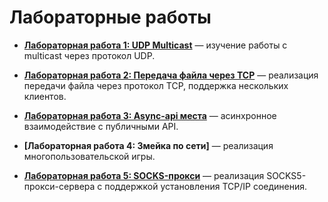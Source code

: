 # Лабораторные работы


- **[Лабораторная работа 1: UDP Multicast](https://github.com/thenemezz/NSU_Education/tree/main/networks/firstTask)** — изучение работы с multicast через протокол UDP.


- **[Лабораторная работа 2: Передача файла через TCP](https://github.com/thenemezz/NSU_Education/tree/main/networks/secondTask)** — реализация передачи файла через протокол TCP, поддержка нескольких клиентов.


- **[Лабораторная работа 3: Async-api места](https://github.com/thenemezz/NSU_Education/tree/main/networks/thirdTask)** — асинхронное взаимодействие с публичными API.


- **[Лабораторная работа 4: Змейка по сети]** — реализация многопользовательской игры.


- **[Лабораторная работа 5: SOCKS-прокси](https://github.com/thenemezz/NSU_Education/tree/main/networks/fifthTask)** — реализация SOCKS5-прокси-сервера с поддержкой установления TCP/IP соединения.
